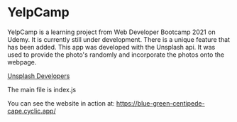 # YelpCamp

YelpCamp is a learning project from Web Developer Bootcamp 2021 on Udemy. It is currently still under development. There is a unique feature that has been added. This app was developed with the Unsplash api. It was used to provide the photo's randomly and incorporate the photos onto the webpage.

[Unsplash Developers](https://unsplash.com/developers)

The main file is index.js

You can see the website in action at: https://blue-green-centipede-cape.cyclic.app/
